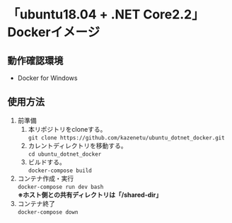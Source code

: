 # 「ubuntu18.04 + .NET Core2.2」Dockerイメージ

## 動作確認環境
* Docker for Windows

## 使用方法
1. 前準備
   1. 本リポジトリをcloneする。  
      ```git clone https://github.com/kazenetu/ubuntu_dotnet_docker.git```
   1. カレントディレクトリを移動する。  
      ```cd ubuntu_dotnet_docker```
   1. ビルドする。  
      ```docker-compose build```
1. コンテナ作成・実行  
   ```docker-compose run dev bash```  
   **※ホスト側との共有ディレクトリは「/shared-dir」**
1. コンテナ終了  
   ```docker-compose down```
